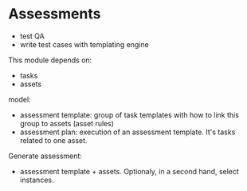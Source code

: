 # Assessments

* test QA
* write test cases with templating engine

This module depends on:
* tasks
* assets


model:
* assessment template: group of task templates with how to link this group to assets (asset rules)
* assessment plan: execution of an assessment template. It's tasks related to one asset.


Generate assessment:
* assessment template + assets. Optionaly, in a second hand, select instances.
